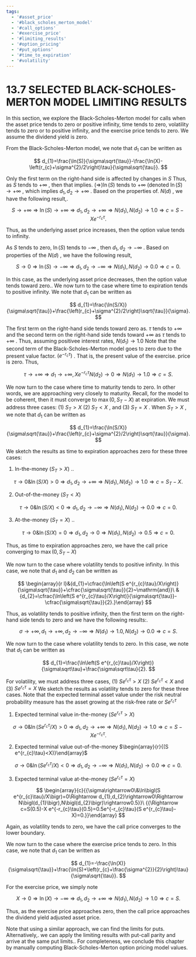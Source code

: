 ```yaml
---
tags:
  - '#asset_price'
  - '#black_scholes_merton_model'
  - '#call_options'
  - '#exercise_price'
  - '#limiting_results'
  - '#option_pricing'
  - '#put_options'
  - '#time_to_expiration'
  - '#volatility'
---
```

# 13.7 SELECTED BLACK-SCHOLES-MERTON MODEL LIMITING RESULTS

In this section, we explore the Black-Scholes-Merton model for calls when the asset price tends to zero or positive infinity, time tends to zero, volatility tends to zero or to positive infinity, and the exercise price tends to zero. We assume the dividend yield is zero.

From the Black-Scholes-Merton model, we note that $d_{1}$ can be written as

$$
d_{1}=\frac{\ln(S)}{\sigma\sqrt{\tau}}-\frac{\ln(X)-\left(r_{c}+\sigma^{2}/2\right)\tau}{\sigma\sqrt{\tau}}.
$$

Only the first term on the right-hand side is affected by changes in $S$ Thus, as $S$ tends to $+\infty$ , then that implies. $(\Rightarrow)\ln(S)$ tends to $+\infty$ (denoted $\ln(S)\to+\infty$ , which implies $d_{1},d_{2}\rightarrow+\infty$ . Based on the properties of. $N(d)$ , we have the following result,.

$$
S\rightarrow+\infty\Rightarrow\ln(S)\rightarrow+\infty\Rightarrow d_{1},d_{2}\rightarrow+\infty\Rightarrow N\bigl(d_{1}\bigr),N\bigl(d_{2}\bigr)\rightarrow1.0\Rightarrow c=S-X e^{-r_{c}\tau}.
$$

Thus, as the underlying asset price increases, then the option value tends to infinity.

As $S$ tends to zero, $\ln(S)$ tends to $-\infty$ , then $d_{1},d_{2}\rightarrow-\infty$ . Based on properties of the $N(d)$ , we have the following result,

$$
S\to0\Rightarrow\ln(S)\to-\infty\Rightarrow d_{1},d_{2}\to-\infty\Rightarrow N\bigl(d_{1}\bigr),N\bigl(d_{2}\bigr)\to0.0\Rightarrow c=0.
$$

In this case, as the underlying asset price decreases, then the option value tends toward zero.. We now turn to the case where time to expiration tends to positive infinity. We note that $d_{1}$ can be written as

$$
d_{1}=\frac{\ln(S/X)}{\sigma\sqrt{\tau}}+\frac{\left(r_{c}+\sigma^{2}/2\right)\sqrt{\tau}}{\sigma}.
$$

The first term on the right-hand side tends toward zero as. $\tau$ tends to $+\infty$ and the second term on the right-hand side tends toward $+\infty$ as $\tau$ tends to $+\infty$ . Thus, assuming positivee interest rates, $N(d_{1})\to1.0$ Note that the second term of the Black-Scholes-Merton model goes to zero due to the present value factor. $\left(e^{-r_{c}\tau}\right)$ . That is, the present value of the exercise. price is zero. Thus,

$$
\tau\to+\infty\Rightarrow d_{1}\to+\infty,X e^{-r_{c}\tau}N\left(d_{2}\right)\to0\Rightarrow N\left(d_{1}\right)\to1.0\Rightarrow c=S.
$$

We now turn to the case where time to maturity tends to zero. In other words, we are approaching very closely to maturity. Recall, for the model to be coherent, then it must converge to $\operatorname*{max}\bigl(0,S_{T}-X\bigr)$ at expiration. We must address three cases: (1) $S_{T}>X$ (2) $S_{T}<X$ , and (3) $S_{T}=X$ . When $S_{T}>X$ , we note that $d_{1}$ can be written as

$$
d_{1}=\frac{\ln(S/X)}{\sigma\sqrt{\tau}}+\frac{\left(r_{c}+\sigma^{2}/2\right)\sqrt{\tau}}{\sigma}.
$$

We sketch the results as time to expiration approaches zero for these three cases:

1. In-the-money $(S_{T}>X)$ ..

$$
\tau\to0\&\ln(S/X)>0\Rightarrow d_{1},d_{2}\to+\infty\Rightarrow N\bigl(d_{1}\bigr),N\bigl(d_{2}\bigr)\to1.0\Rightarrow c=S_{T}-X.
$$

2. Out-of-the-money $(S_{T}<X)$

$$
\tau\to0\&\ln(S/X)<0\Rightarrow d_{1},d_{2}\to-\infty\Rightarrow N\bigl(d_{1}\bigr),N\bigl(d_{2}\bigr)\to0.0\Rightarrow c=0.
$$

3. At-the-money $(S_{T}=X)$ ..

$$
\tau\rightarrow0\&\ln(S/X)=0\Rightarrow d_{1},d_{2}\rightarrow0\Rightarrow N\bigl(d_{1}\bigr),N\bigl(d_{2}\bigr)\rightarrow0.5\Rightarrow c=0.
$$

Thus, as time to expiration approaches zero, we have the call price converging to $\operatorname*{max}\bigl(0,S_{T}-X\bigr)$

We now turn to the case where volatility tends to positive infinity. In this case, we note that $d_{1}$ and $d_{2}$ can be written as

$$
\begin{array}{r l}&{d_{1}=\cfrac{\ln\left(S e^{r_{c}\tau}/X\right)}{\sigma\sqrt{\tau}}+\cfrac{\sigma\sqrt{\tau}}{2}~\mathrm{and}}\ &{d_{2}=\cfrac{\ln\left(S e^{r_{c}\tau}/X\right)}{\sigma\sqrt{\tau}}-\cfrac{\sigma\sqrt{\tau}}{2}.}\end{array}
$$

Thus, as volatility tends to positive infinity, then the first term on the right-hand side tends to zero and we have the following results:.

$$
\sigma\rightarrow+\infty,d_{1}\rightarrow+\infty,d_{2}\rightarrow-\infty\Rightarrow N(d_{1})\rightarrow1.0,N(d_{2})\rightarrow0.0\Rightarrow c=S.
$$

We now turn to the case where volatility tends to zero. In this case, we note that $d_{1}$ can be written as

$$
d_{1}=\frac{\ln\left(S e^{r_{c}\tau}/X\right)}{\sigma\sqrt\tau}+\frac{\sigma\sqrt\tau}{2}.
$$

For volatility, we must address three cases, (1) $S e^{r_{c}\tau}>X$ (2) $S e^{r_{c}\tau}<X$ and (3) $S e^{r_{c}\tau}=X$ We sketch the results as volatility tends to zero for these three cases. Note that the expected terminal asset value under the risk neutral probability measure has the asset growing at the risk-free rate or $S e^{r_{c}\tau}$

1. Expected terminal value in-the-money $(S e^{r_{c}\tau}>X)$

$$
\sigma\rightarrow0\&\ln\bigl(S e^{r_{c}\tau}/X\bigr)>0\Rightarrow d_{1},d_{2}\rightarrow+\infty\Rightarrow N\bigl(d_{1}\bigr),N\bigl(d_{2}\bigr)\rightarrow1.0\Rightarrow c=S-X e^{-r_{c}\tau}.
$$

2. Expected terminal value out-of-the-money $\begin{array}{r}{(S e^{r_{c}\tau}<X)}\end{array}$

$$
\sigma\to0\&\ln\left(S e^{r_{c}\tau}/X\right)<0\Rightarrow d_{1},d_{2}\to-\infty\Rightarrow N(d_{1}),N(d_{2})\to0.0\Rightarrow c=0.
$$

3. Expected terminal value at-the-money $(S e^{r_{c}\tau}=X)$

$$
\begin{array}{c}{{\sigma\rightarrow0\&\ln\bigl(S e^{r_{c}\tau}/X\bigr)=0\Rightarrow d_{1},d_{2}\rightarrow0\Rightarrow N\bigl(d_{1}\bigr),N\bigl(d_{2}\bigr)\rightarrow0.5}}\ {{\Rightarrow c=S(0.5)-X e^{-r_{c}\tau}(0.5)=0.5e^{-r_{c}\tau}(S e^{r_{c}\tau}-X)=0.}}\end{array}
$$

Again, as volatility tends to zero, we have the call price converges to the lower boundary.

We now turn to the case where the exercise price tends to zero. In this case, we note that $d_{1}$ can be written as

$$
d_{1}=-\frac{\ln(X)}{\sigma\sqrt{\tau}}+\frac{\ln(S)+\left(r_{c}+\frac{\sigma^{2}}{2}\right)\tau}{\sigma\sqrt{\tau}}.
$$

For the exercise price, we simply note

$$
X\rightarrow0\Rightarrow\ln(X)\rightarrow-\infty\Rightarrow d_{1},d_{2}\rightarrow+\infty\Rightarrow N{\left(d_{1}\right)},N{\left(d_{2}\right)}\rightarrow1.0\Rightarrow c=S.
$$

Thus, as the exercise price approaches zero, then the call price approaches the dividend yield adjusted asset price.

Note that using a similar approach, we can find the limits for puts. Alternatively,. we can apply the limiting results with put-call parity and arrive at the same put limits.. For completeness, we conclude this chapter by manually computing Black-Scholes-Merton option pricing model values.
